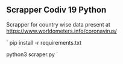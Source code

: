 ## Scrapper Codiv 19 Python
Scrapper for country wise data present at https://www.worldometers.info/coronavirus/


`
pip install -r requirements.txt

python3 scraper.py
`